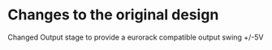 <h1>Changes to the original design</h1>
<p>Changed Output stage to provide a eurorack compatible output swing +/-5V</p>